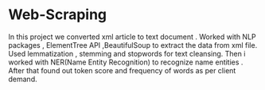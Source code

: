 # Web-Scraping
In this project we converted  xml article to text document . Worked with NLP packages , ElementTree API ,BeautifulSoup to extract the data from xml file. Used lemmatization , stemming and stopwords for text cleansing.  Then i worked with NER(Name Entity Recognition) to
recognize name entities . After that found out token score and frequency of words as per client demand.
